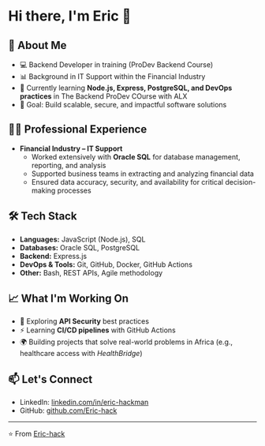 # Hi there, I'm Eric 👋

## 🚀 About Me
- 💻 Backend Developer in training (ProDev Backend Course)  
- 📊 Background in IT Support within the Financial Industry  
- 🌱 Currently learning **Node.js, Express, PostgreSQL, and DevOps practices** in The Backend ProDev COurse with ALX 
- 🎯 Goal: Build scalable, secure, and impactful software solutions  

## 🧑‍💼 Professional Experience
- **Financial Industry – IT Support**  
  - Worked extensively with **Oracle SQL** for database management, reporting, and analysis  
  - Supported business teams in extracting and analyzing financial data  
  - Ensured data accuracy, security, and availability for critical decision-making processes  

## 🛠 Tech Stack
- **Languages:** JavaScript (Node.js), SQL  
- **Databases:** Oracle SQL, PostgreSQL  
- **Backend:** Express.js  
- **DevOps & Tools:** Git, GitHub, Docker, GitHub Actions  
- **Other:** Bash, REST APIs, Agile methodology  

## 📈 What I'm Working On
- 🔐 Exploring **API Security** best practices  
- ⚡ Learning **CI/CD pipelines** with GitHub Actions  
- 🌍 Building projects that solve real-world problems in Africa (e.g., healthcare access with *HealthBridge*)  

## 📫 Let's Connect
- LinkedIn: [linkedin.com/in/eric-hackman](https://www.linkedin.com/in/eric-hackman/)  
- GitHub: [github.com/Eric-hack](https://github.com/Eric-hack)  

---

⭐️ From [Eric-hack](https://github.com/Eric-hack)
